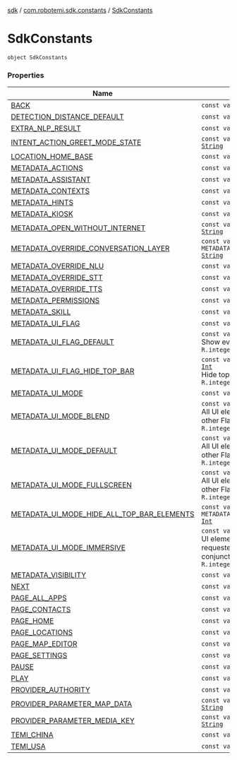 [sdk](../../index.md) / [com.robotemi.sdk.constants](../index.md) / [SdkConstants](./index.md)

# SdkConstants

`object SdkConstants`

### Properties

| Name | Summary |
|---|---|
| [BACK](-b-a-c-k.md) | `const val BACK: `[`Int`](https://kotlinlang.org/api/latest/jvm/stdlib/kotlin/-int/index.html) |
| [DETECTION_DISTANCE_DEFAULT](-d-e-t-e-c-t-i-o-n_-d-i-s-t-a-n-c-e_-d-e-f-a-u-l-t.md) | `const val DETECTION_DISTANCE_DEFAULT: `[`Float`](https://kotlinlang.org/api/latest/jvm/stdlib/kotlin/-float/index.html) |
| [EXTRA_NLP_RESULT](-e-x-t-r-a_-n-l-p_-r-e-s-u-l-t.md) | `const val EXTRA_NLP_RESULT: `[`String`](https://kotlinlang.org/api/latest/jvm/stdlib/kotlin/-string/index.html) |
| [INTENT_ACTION_GREET_MODE_STATE](-i-n-t-e-n-t_-a-c-t-i-o-n_-g-r-e-e-t_-m-o-d-e_-s-t-a-t-e.md) | `const val INTENT_ACTION_GREET_MODE_STATE: `[`String`](https://kotlinlang.org/api/latest/jvm/stdlib/kotlin/-string/index.html) |
| [LOCATION_HOME_BASE](-l-o-c-a-t-i-o-n_-h-o-m-e_-b-a-s-e.md) | `const val LOCATION_HOME_BASE: `[`String`](https://kotlinlang.org/api/latest/jvm/stdlib/kotlin/-string/index.html) |
| [METADATA_ACTIONS](-m-e-t-a-d-a-t-a_-a-c-t-i-o-n-s.md) | `const val METADATA_ACTIONS: `[`String`](https://kotlinlang.org/api/latest/jvm/stdlib/kotlin/-string/index.html) |
| [METADATA_ASSISTANT](-m-e-t-a-d-a-t-a_-a-s-s-i-s-t-a-n-t.md) | `const val METADATA_ASSISTANT: `[`String`](https://kotlinlang.org/api/latest/jvm/stdlib/kotlin/-string/index.html) |
| [METADATA_CONTEXTS](-m-e-t-a-d-a-t-a_-c-o-n-t-e-x-t-s.md) | `const val METADATA_CONTEXTS: `[`String`](https://kotlinlang.org/api/latest/jvm/stdlib/kotlin/-string/index.html) |
| [METADATA_HINTS](-m-e-t-a-d-a-t-a_-h-i-n-t-s.md) | `const val METADATA_HINTS: `[`String`](https://kotlinlang.org/api/latest/jvm/stdlib/kotlin/-string/index.html) |
| [METADATA_KIOSK](-m-e-t-a-d-a-t-a_-k-i-o-s-k.md) | `const val METADATA_KIOSK: `[`String`](https://kotlinlang.org/api/latest/jvm/stdlib/kotlin/-string/index.html) |
| [METADATA_OPEN_WITHOUT_INTERNET](-m-e-t-a-d-a-t-a_-o-p-e-n_-w-i-t-h-o-u-t_-i-n-t-e-r-n-e-t.md) | `const val METADATA_OPEN_WITHOUT_INTERNET: `[`String`](https://kotlinlang.org/api/latest/jvm/stdlib/kotlin/-string/index.html) |
| [METADATA_OVERRIDE_CONVERSATION_LAYER](-m-e-t-a-d-a-t-a_-o-v-e-r-r-i-d-e_-c-o-n-v-e-r-s-a-t-i-o-n_-l-a-y-e-r.md) | `const val METADATA_OVERRIDE_CONVERSATION_LAYER: `[`String`](https://kotlinlang.org/api/latest/jvm/stdlib/kotlin/-string/index.html) |
| [METADATA_OVERRIDE_NLU](-m-e-t-a-d-a-t-a_-o-v-e-r-r-i-d-e_-n-l-u.md) | `const val METADATA_OVERRIDE_NLU: `[`String`](https://kotlinlang.org/api/latest/jvm/stdlib/kotlin/-string/index.html) |
| [METADATA_OVERRIDE_STT](-m-e-t-a-d-a-t-a_-o-v-e-r-r-i-d-e_-s-t-t.md) | `const val METADATA_OVERRIDE_STT: `[`String`](https://kotlinlang.org/api/latest/jvm/stdlib/kotlin/-string/index.html) |
| [METADATA_OVERRIDE_TTS](-m-e-t-a-d-a-t-a_-o-v-e-r-r-i-d-e_-t-t-s.md) | `const val METADATA_OVERRIDE_TTS: `[`String`](https://kotlinlang.org/api/latest/jvm/stdlib/kotlin/-string/index.html) |
| [METADATA_PERMISSIONS](-m-e-t-a-d-a-t-a_-p-e-r-m-i-s-s-i-o-n-s.md) | `const val METADATA_PERMISSIONS: `[`String`](https://kotlinlang.org/api/latest/jvm/stdlib/kotlin/-string/index.html) |
| [METADATA_SKILL](-m-e-t-a-d-a-t-a_-s-k-i-l-l.md) | `const val METADATA_SKILL: `[`String`](https://kotlinlang.org/api/latest/jvm/stdlib/kotlin/-string/index.html) |
| [METADATA_UI_FLAG](-m-e-t-a-d-a-t-a_-u-i_-f-l-a-g.md) | `const val METADATA_UI_FLAG: `[`String`](https://kotlinlang.org/api/latest/jvm/stdlib/kotlin/-string/index.html) |
| [METADATA_UI_FLAG_DEFAULT](-m-e-t-a-d-a-t-a_-u-i_-f-l-a-g_-d-e-f-a-u-l-t.md) | `const val METADATA_UI_FLAG_DEFAULT: `[`Int`](https://kotlinlang.org/api/latest/jvm/stdlib/kotlin/-int/index.html)<br>Show everything. `R.integer.metadata_ui_flag_default` |
| [METADATA_UI_FLAG_HIDE_TOP_BAR](-m-e-t-a-d-a-t-a_-u-i_-f-l-a-g_-h-i-d-e_-t-o-p_-b-a-r.md) | `const val METADATA_UI_FLAG_HIDE_TOP_BAR: `[`Int`](https://kotlinlang.org/api/latest/jvm/stdlib/kotlin/-int/index.html)<br>Hide top bar always. `R.integer.metadata_ui_flag_hide_top_bar` |
| [METADATA_UI_MODE](-m-e-t-a-d-a-t-a_-u-i_-m-o-d-e.md) | `const val METADATA_UI_MODE: `[`String`](https://kotlinlang.org/api/latest/jvm/stdlib/kotlin/-string/index.html) |
| [METADATA_UI_MODE_BLEND](-m-e-t-a-d-a-t-a_-u-i_-m-o-d-e_-b-l-e-n-d.md) | `const val METADATA_UI_MODE_BLEND: `[`Int`](https://kotlinlang.org/api/latest/jvm/stdlib/kotlin/-int/index.html)<br>All UI elements are visible. If this mode is set other Flags are ignored. `R.integer.metadata_ui_mode_blend` |
| [METADATA_UI_MODE_DEFAULT](-m-e-t-a-d-a-t-a_-u-i_-m-o-d-e_-d-e-f-a-u-l-t.md) | `const val METADATA_UI_MODE_DEFAULT: `[`Int`](https://kotlinlang.org/api/latest/jvm/stdlib/kotlin/-int/index.html)<br>All UI elements are visible. If this mode is set other Flags are ignored. `R.integer.metadata_ui_mode_default` |
| [METADATA_UI_MODE_FULLSCREEN](-m-e-t-a-d-a-t-a_-u-i_-m-o-d-e_-f-u-l-l-s-c-r-e-e-n.md) | `const val METADATA_UI_MODE_FULLSCREEN: `[`Int`](https://kotlinlang.org/api/latest/jvm/stdlib/kotlin/-int/index.html)<br>All UI elements are hidden. If this mode is set other Flags are ignored. `R.integer.metadata_ui_mode_fullscreen` |
| [METADATA_UI_MODE_HIDE_ALL_TOP_BAR_ELEMENTS](-m-e-t-a-d-a-t-a_-u-i_-m-o-d-e_-h-i-d-e_-a-l-l_-t-o-p_-b-a-r_-e-l-e-m-e-n-t-s.md) | `const val METADATA_UI_MODE_HIDE_ALL_TOP_BAR_ELEMENTS: `[`Int`](https://kotlinlang.org/api/latest/jvm/stdlib/kotlin/-int/index.html) |
| [METADATA_UI_MODE_IMMERSIVE](-m-e-t-a-d-a-t-a_-u-i_-m-o-d-e_-i-m-m-e-r-s-i-v-e.md) | `const val METADATA_UI_MODE_IMMERSIVE: `[`Int`](https://kotlinlang.org/api/latest/jvm/stdlib/kotlin/-int/index.html)<br>UI elements can be shown/hidden when requested. This mode can be used in conjunction with Flags. `R.integer.metadata_ui_mode_immersive` |
| [METADATA_VISIBILITY](-m-e-t-a-d-a-t-a_-v-i-s-i-b-i-l-i-t-y.md) | `const val METADATA_VISIBILITY: `[`String`](https://kotlinlang.org/api/latest/jvm/stdlib/kotlin/-string/index.html) |
| [NEXT](-n-e-x-t.md) | `const val NEXT: `[`Int`](https://kotlinlang.org/api/latest/jvm/stdlib/kotlin/-int/index.html) |
| [PAGE_ALL_APPS](-p-a-g-e_-a-l-l_-a-p-p-s.md) | `const val PAGE_ALL_APPS: `[`String`](https://kotlinlang.org/api/latest/jvm/stdlib/kotlin/-string/index.html) |
| [PAGE_CONTACTS](-p-a-g-e_-c-o-n-t-a-c-t-s.md) | `const val PAGE_CONTACTS: `[`String`](https://kotlinlang.org/api/latest/jvm/stdlib/kotlin/-string/index.html) |
| [PAGE_HOME](-p-a-g-e_-h-o-m-e.md) | `const val PAGE_HOME: `[`String`](https://kotlinlang.org/api/latest/jvm/stdlib/kotlin/-string/index.html) |
| [PAGE_LOCATIONS](-p-a-g-e_-l-o-c-a-t-i-o-n-s.md) | `const val PAGE_LOCATIONS: `[`String`](https://kotlinlang.org/api/latest/jvm/stdlib/kotlin/-string/index.html) |
| [PAGE_MAP_EDITOR](-p-a-g-e_-m-a-p_-e-d-i-t-o-r.md) | `const val PAGE_MAP_EDITOR: `[`String`](https://kotlinlang.org/api/latest/jvm/stdlib/kotlin/-string/index.html) |
| [PAGE_SETTINGS](-p-a-g-e_-s-e-t-t-i-n-g-s.md) | `const val PAGE_SETTINGS: `[`String`](https://kotlinlang.org/api/latest/jvm/stdlib/kotlin/-string/index.html) |
| [PAUSE](-p-a-u-s-e.md) | `const val PAUSE: `[`Int`](https://kotlinlang.org/api/latest/jvm/stdlib/kotlin/-int/index.html) |
| [PLAY](-p-l-a-y.md) | `const val PLAY: `[`Int`](https://kotlinlang.org/api/latest/jvm/stdlib/kotlin/-int/index.html) |
| [PROVIDER_AUTHORITY](-p-r-o-v-i-d-e-r_-a-u-t-h-o-r-i-t-y.md) | `const val PROVIDER_AUTHORITY: `[`String`](https://kotlinlang.org/api/latest/jvm/stdlib/kotlin/-string/index.html) |
| [PROVIDER_PARAMETER_MAP_DATA](-p-r-o-v-i-d-e-r_-p-a-r-a-m-e-t-e-r_-m-a-p_-d-a-t-a.md) | `const val PROVIDER_PARAMETER_MAP_DATA: `[`String`](https://kotlinlang.org/api/latest/jvm/stdlib/kotlin/-string/index.html) |
| [PROVIDER_PARAMETER_MEDIA_KEY](-p-r-o-v-i-d-e-r_-p-a-r-a-m-e-t-e-r_-m-e-d-i-a_-k-e-y.md) | `const val PROVIDER_PARAMETER_MEDIA_KEY: `[`String`](https://kotlinlang.org/api/latest/jvm/stdlib/kotlin/-string/index.html) |
| [TEMI_CHINA](-t-e-m-i_-c-h-i-n-a.md) | `const val TEMI_CHINA: `[`String`](https://kotlinlang.org/api/latest/jvm/stdlib/kotlin/-string/index.html) |
| [TEMI_USA](-t-e-m-i_-u-s-a.md) | `const val TEMI_USA: `[`String`](https://kotlinlang.org/api/latest/jvm/stdlib/kotlin/-string/index.html) |
